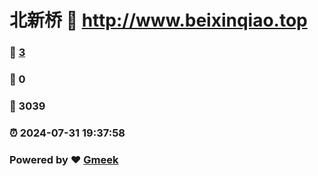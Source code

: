 # 北新桥 :link: http://www.beixinqiao.top 
### :page_facing_up: [3](http://www.beixinqiao.top/tag.html) 
### :speech_balloon: 0 
### :hibiscus: 3039 
### :alarm_clock: 2024-07-31 19:37:58 
### Powered by :heart: [Gmeek](https://github.com/Meekdai/Gmeek)
